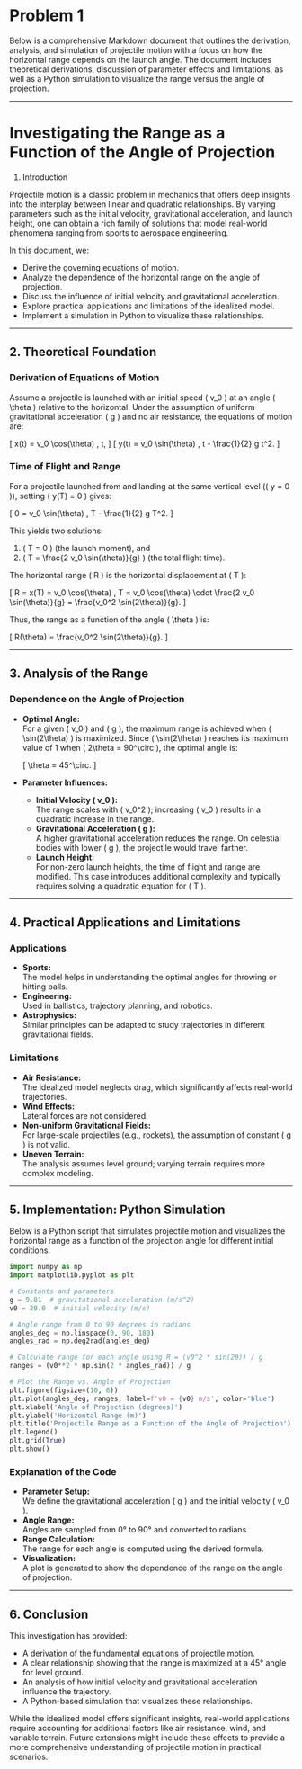 # Problem 1

Below is a comprehensive Markdown document that outlines the derivation, analysis, and simulation of projectile motion with a focus on how the horizontal range depends on the launch angle. The document includes theoretical derivations, discussion of parameter effects and limitations, as well as a Python simulation to visualize the range versus the angle of projection.

---

# Investigating the Range as a Function of the Angle of Projection

1. Introduction

Projectile motion is a classic problem in mechanics that offers deep insights into the interplay between linear and quadratic relationships. By varying parameters such as the initial velocity, gravitational acceleration, and launch height, one can obtain a rich family of solutions that model real-world phenomena ranging from sports to aerospace engineering.

In this document, we:

- Derive the governing equations of motion.
- Analyze the dependence of the horizontal range on the angle of projection.
- Discuss the influence of initial velocity and gravitational acceleration.
- Explore practical applications and limitations of the idealized model.
- Implement a simulation in Python to visualize these relationships.

---

## 2. Theoretical Foundation

### Derivation of Equations of Motion

Assume a projectile is launched with an initial speed \( v_0 \) at an angle \( \theta \) relative to the horizontal. Under the assumption of uniform gravitational acceleration \( g \) and no air resistance, the equations of motion are:

\[
x(t) = v_0 \cos(\theta) \, t,
\]
\[
y(t) = v_0 \sin(\theta) \, t - \frac{1}{2} g t^2.
\]

### Time of Flight and Range

For a projectile launched from and landing at the same vertical level (\( y = 0 \)), setting \( y(T) = 0 \) gives:

\[
0 = v_0 \sin(\theta) \, T - \frac{1}{2} g T^2.
\]

This yields two solutions:

1. \( T = 0 \) (the launch moment), and
2. \( T = \frac{2 v_0 \sin(\theta)}{g} \) (the total flight time).

The horizontal range \( R \) is the horizontal displacement at \( T \):

\[
R = x(T) = v_0 \cos(\theta) \, T = v_0 \cos(\theta) \cdot \frac{2 v_0 \sin(\theta)}{g} = \frac{v_0^2 \sin(2\theta)}{g}.
\]

Thus, the range as a function of the angle \( \theta \) is:

\[
R(\theta) = \frac{v_0^2 \sin(2\theta)}{g}.
\]

---

## 3. Analysis of the Range

### Dependence on the Angle of Projection

- **Optimal Angle:**  
  For a given \( v_0 \) and \( g \), the maximum range is achieved when \( \sin(2\theta) \) is maximized. Since \( \sin(2\theta) \) reaches its maximum value of 1 when \( 2\theta = 90^\circ \), the optimal angle is:

  \[
  \theta = 45^\circ.
  \]

- **Parameter Influences:**
  - **Initial Velocity \( v_0 \):**  
    The range scales with \( v_0^2 \); increasing \( v_0 \) results in a quadratic increase in the range.
  - **Gravitational Acceleration \( g \):**  
    A higher gravitational acceleration reduces the range. On celestial bodies with lower \( g \), the projectile would travel farther.
  - **Launch Height:**  
    For non-zero launch heights, the time of flight and range are modified. This case introduces additional complexity and typically requires solving a quadratic equation for \( T \).

---

## 4. Practical Applications and Limitations

### Applications

- **Sports:**  
  The model helps in understanding the optimal angles for throwing or hitting balls.
- **Engineering:**  
  Used in ballistics, trajectory planning, and robotics.
- **Astrophysics:**  
  Similar principles can be adapted to study trajectories in different gravitational fields.

### Limitations

- **Air Resistance:**  
  The idealized model neglects drag, which significantly affects real-world trajectories.
- **Wind Effects:**  
  Lateral forces are not considered.
- **Non-uniform Gravitational Fields:**  
  For large-scale projectiles (e.g., rockets), the assumption of constant \( g \) is not valid.
- **Uneven Terrain:**  
  The analysis assumes level ground; varying terrain requires more complex modeling.

---

## 5. Implementation: Python Simulation

Below is a Python script that simulates projectile motion and visualizes the horizontal range as a function of the projection angle for different initial conditions.

```python
import numpy as np
import matplotlib.pyplot as plt

# Constants and parameters
g = 9.81  # gravitational acceleration (m/s^2)
v0 = 20.0  # initial velocity (m/s)

# Angle range from 0 to 90 degrees in radians
angles_deg = np.linspace(0, 90, 180)
angles_rad = np.deg2rad(angles_deg)

# Calculate range for each angle using R = (v0^2 * sin(2θ)) / g
ranges = (v0**2 * np.sin(2 * angles_rad)) / g

# Plot the Range vs. Angle of Projection
plt.figure(figsize=(10, 6))
plt.plot(angles_deg, ranges, label=f'v0 = {v0} m/s', color='blue')
plt.xlabel('Angle of Projection (degrees)')
plt.ylabel('Horizontal Range (m)')
plt.title('Projectile Range as a Function of the Angle of Projection')
plt.legend()
plt.grid(True)
plt.show()
```

### Explanation of the Code

- **Parameter Setup:**  
  We define the gravitational acceleration \( g \) and the initial velocity \( v_0 \).
- **Angle Range:**  
  Angles are sampled from 0° to 90° and converted to radians.
- **Range Calculation:**  
  The range for each angle is computed using the derived formula.
- **Visualization:**  
  A plot is generated to show the dependence of the range on the angle of projection.

---

## 6. Conclusion

This investigation has provided:

- A derivation of the fundamental equations of projectile motion.
- A clear relationship showing that the range is maximized at a 45° angle for level ground.
- An analysis of how initial velocity and gravitational acceleration influence the trajectory.
- A Python-based simulation that visualizes these relationships.

While the idealized model offers significant insights, real-world applications require accounting for additional factors like air resistance, wind, and variable terrain. Future extensions might include these effects to provide a more comprehensive understanding of projectile motion in practical scenarios.
